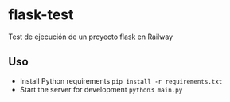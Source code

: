 # flask-test
Test de ejecución de un proyecto flask en Railway

## Uso

- Install Python requirements `pip install -r requirements.txt`
- Start the server for development `python3 main.py`
